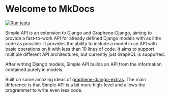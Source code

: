 # Welcome to MkDocs

[![Run tests](https://github.com/karlosss/simple_api/actions/workflows/run_tests.yml/badge.svg)](https://github.com/karlosss/simple_api/actions/workflows/run_tests.yml)

Simple API is an extension to Django and Graphene-Django, aiming to provide a fast-to-work API for already 
defined Django models with as little code as possible. It provides the ability to include a model
in an API with basic operations on it with less than 10 lines of code. 
It aims to support multiple different API architectures, but currently just GraphQL is supported.

After writing Django models, Simple API builds an API from the information contained purely in models.

Built on some amazing ideas of [graphene-django-extras](https://github.com/eamigo86/graphene-django-extras). 
The main difference is that Simple API is a bit more high-level and allows the programmer to write even less code.
